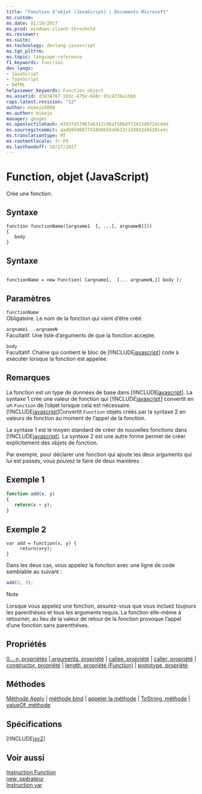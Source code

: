 ```yaml
---
title: "Fonction d’objet (JavaScript) | Documents Microsoft"
ms.custom: 
ms.date: 01/18/2017
ms.prod: windows-client-threshold
ms.reviewer: 
ms.suite: 
ms.technology: devlang-javascript
ms.tgt_pltfrm: 
ms.topic: language-reference
f1_keywords: function
dev_langs:
- JavaScript
- TypeScript
- DHTML
helpviewer_keywords: Function object
ms.assetid: d3834767-203c-475e-848c-95c423ba15b6
caps.latest.revision: "12"
author: mikejo5000
ms.author: mikejo
manager: ghogen
ms.openlocfilehash: 4392fd57967e6312c96af50bdff2415d0f2dcd4d
ms.sourcegitcommit: aadb9588877418b8b55a5612c1d3842d4520ca4c
ms.translationtype: MT
ms.contentlocale: fr-FR
ms.lasthandoff: 10/27/2017
---
```

# <a name="function-object-javascript"></a>Function, objet (JavaScript)
Crée une fonction.  
  
## <a name="syntax"></a>Syntaxe  
  
```  
function functionName([argname1  [, ...[, argnameN]]])  
{  
   body  
}  
```  
  
## <a name="syntax"></a>Syntaxe  
  
```  
  
functionName = new Function( [argname1,  [... argnameN,]] body );  
```  
  
## <a name="parameters"></a>Paramètres  
 `functionName`  
 Obligatoire. Le nom de la fonction qui vient d’être créé.  
  
 `argname1...argnameN`  
 Facultatif. Une liste d’arguments de que la fonction accepte.  
  
 `body`  
 Facultatif. Chaîne qui contient le bloc de [!INCLUDE[javascript](../../javascript/includes/javascript-md.md)] code à exécuter lorsque la fonction est appelée.  
  
## <a name="remarks"></a>Remarques  
 La fonction est un type de données de base dans [!INCLUDE[javascript](../../javascript/includes/javascript-md.md)]. La syntaxe 1 crée une valeur de fonction qui [!INCLUDE[javascript](../../javascript/includes/javascript-md.md)] convertit en un `Function` de l’objet lorsque cela est nécessaire. [!INCLUDE[javascript](../../javascript/includes/javascript-md.md)]Convertit `Function` objets créés par la syntaxe 2 en valeurs de fonction au moment de l’appel de la fonction.  
  
 La syntaxe 1 est le moyen standard de créer de nouvelles fonctions dans [!INCLUDE[javascript](../../javascript/includes/javascript-md.md)]. La syntaxe 2 est une autre forme permet de créer explicitement des objets de fonction.  
  
 Par exemple, pour déclarer une fonction qui ajoute les deux arguments qui lui est passés, vous pouvez le faire de deux manières :  
  
## <a name="example-1"></a>Exemple 1  
  
```JavaScript  
function add(x, y)  
{  
   return(x + y);  
}  
```  
  
## <a name="example-2"></a>Exemple 2  
  
```  
var add = function(x, y) {  
     return(x+y);  
}  
```  
  
 Dans les deux cas, vous appelez la fonction avec une ligne de code semblable au suivant :  
  
```JavaScript  
add(2, 3);  
```  
  
> [!NOTE]
>  Lorsque vous appelez une fonction, assurez-vous que vous incluez toujours les parenthèses et tous les arguments requis. La fonction elle-même à retourner, au lieu de la valeur de retour de la fonction provoque l’appel d’une fonction sans parenthèses.  
  
## <a name="properties"></a>Propriétés  
 [0... n, propriétés](../../javascript/reference/0-dot-dot-dot-n-properties-arguments-javascript.md) &#124;[ arguments, propriété](../../javascript/reference/arguments-property-function-javascript.md) &#124; [callee, propriété](../../javascript/reference/callee-property-arguments-javascript.md) &#124; [caller, propriété](../../javascript/reference/caller-property-function-javascript.md) &#124; [constructor, propriété](../../javascript/reference/constructor-property-object-javascript.md) &#124; [length, propriété (Function)](../../javascript/reference/length-property-function-javascript.md) &#124; [prototype, propriété](../../javascript/reference/prototype-property-object-javascript.md)  
  
## <a name="methods"></a>Méthodes  
 [Méthode Apply](../../javascript/reference/apply-method-function-javascript.md) &#124; [méthode bind](../../javascript/reference/bind-method-function-javascript.md) &#124; [appeler la méthode](../../javascript/reference/call-method-function-javascript.md) &#124; [ToString, méthode](../../javascript/reference/tostring-method-object-javascript.md) &#124; [valueOf, méthode](../../javascript/reference/valueof-method-object-javascript.md)  
  
## <a name="requirements"></a>Spécifications  
 [!INCLUDE[jsv2](../../javascript/reference/includes/jsv2-md.md)]  
  
## <a name="see-also"></a>Voir aussi  
 [Instruction Function](../../javascript/reference/function-statement-javascript.md)   
 [new, opérateur](../../javascript/reference/new-operator-decrementjavascript.md)   
 [Instruction var](../../javascript/reference/var-statement-javascript.md)